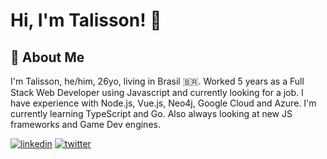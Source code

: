 
# Hi, I'm Talisson! 👋


## 🚀 About Me
I'm Talisson, he/him, 26yo, living in Brasil 🇧🇷. Worked 5 years as a Full Stack Web Developer using Javascript and currently looking for a job. I have experience with Node.js, Vue.js, Neo4j, Google Cloud and Azure. I'm currently learning TypeScript and Go. Also always looking at new JS frameworks and Game Dev engines.


[![linkedin](https://img.shields.io/badge/linkedin-0A66C2?style=for-the-badge&logo=linkedin&logoColor=white)](https://www.linkedin.com/in/talissonfv)
[![twitter](https://img.shields.io/badge/twitter-1DA1F2?style=for-the-badge&logo=twitter&logoColor=white)](https://twitter.com/tallvile)

